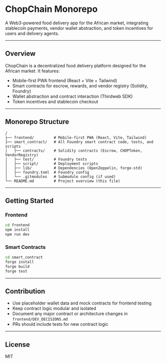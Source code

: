 # ChopChain Monorepo

A Web3-powered food delivery app for the African market, integrating stablecoin payments, vendor wallet abstraction, and token incentives for users and delivery agents.

---

## Overview
ChopChain is a decentralized food delivery platform designed for the African market. It features:
- Mobile-first PWA frontend (React + Vite + Tailwind)
- Smart contracts for escrow, rewards, and vendor registry (Solidity, Foundry)
- Wallet abstraction and contract interaction (Thirdweb SDK)
- Token incentives and stablecoin checkout

---

## Monorepo Structure

```
/
├── frontend/         # Mobile-first PWA (React, Vite, Tailwind)
├── smart_contract/   # All Foundry smart contract code, tests, and scripts
│   ├── contracts/    # Solidity contracts (Escrow, CHOPToken, VendorRegistry)
│   ├── test/         # Foundry tests
│   ├── script/       # Deployment scripts
│   ├── lib/          # Dependencies (OpenZeppelin, forge-std)
│   ├── foundry.toml  # Foundry config
│   └── .gitmodules   # Submodule config (if used)
└── README.md         # Project overview (this file)
```

---

## Getting Started

### Frontend
```sh
cd frontend
npm install
npm run dev
```

### Smart Contracts
```sh
cd smart_contract
forge install
forge build
forge test
```

---

## Contribution
- Use placeholder wallet data and mock contracts for frontend testing
- Keep contract logic modular and isolated
- Document any major contract or architecture changes in `frontend/DEV_DECISIONS.md`
- PRs should include tests for new contract logic

---

## License
MIT 
